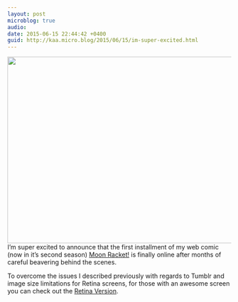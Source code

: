 ```yaml
---
layout: post
microblog: true
audio: 
date: 2015-06-15 22:44:42 +0400
guid: http://kaa.micro.blog/2015/06/15/im-super-excited.html
---
```

<img src="http://www.kaa.bz/uploads/2018/380d30b646.jpg" alt="" width="840" height="420" class="alignnone size-full wp-image-119" /> I’m super excited to announce that the first installment of my web comic (now in it’s second season) <a href="http://moonracket.com/post/121604773954/s02e01-be-prepared" class="tumblr_blog">Moon Racket!</a> is finally online after months of careful beavering behind the scenes.

To overcome the issues I described previously with regards to Tumblr and image size limitations for Retina screens, for those with an awesome screen you can check out the <a href="https://www.flickr.com/photos/khaledaboualfa/18649562138/in/dateposted-public/">Retina Version</a>.
